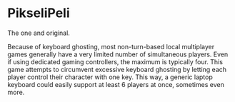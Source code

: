 # PikseliPeli
The one and original.

Because of keyboard ghosting, most non-turn-based local multiplayer games generally have a very limited number of simultaneous players.
Even if using dedicated gaming controllers, the maximum is typically four.
This game attempts to circumvent excessive keyboard ghosting by letting each player control their character with one key.
This way, a generic laptop keyboard could easily support at least 6 players at once, sometimes even more.
